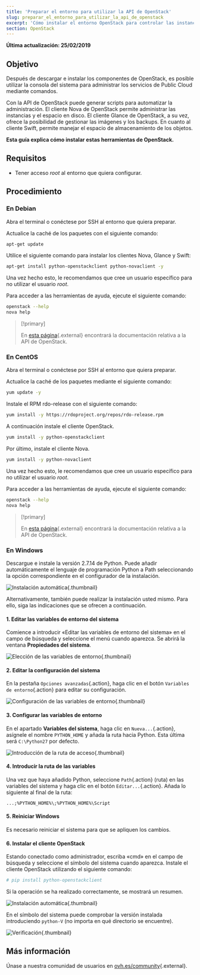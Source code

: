 ```yaml
---
title: 'Preparar el entorno para utilizar la API de OpenStack'
slug: preparar_el_entorno_para_utilizar_la_api_de_openstack
excerpt: 'Cómo instalar el entorno OpenStack para controlar las instancias a través de la API'
section: OpenStack
---
```


**Última actualización: 25/02/2019**

## Objetivo

Después de descargar e instalar los componentes de OpenStack, es posible utilizar la consola del sistema para administrar los servicios de Public Cloud mediante comandos.

Con la API de OpenStack puede generar scripts para automatizar la administración. El cliente Nova de OpenStack permite administrar las instancias y el espacio en disco. El cliente Glance de OpenStack, a su vez, ofrece la posibilidad de gestionar las imágenes y los backups. En cuanto al cliente Swift, permite manejar el espacio de almacenamiento de los objetos.

**Esta guía explica cómo instalar estas herramientas de OpenStack.**

## Requisitos

- Tener acceso *root* al entorno que quiera configurar.

## Procedimiento

### En Debian

Abra el terminal o conéctese por SSH al entorno que quiera preparar.

Actualice la caché de los paquetes con el siguiente comando:

```sh
apt-get update
```

Utilice el siguiente comando para instalar los clientes Nova, Glance y Swift:

```sh
apt-get install python-openstackclient python-novaclient -y
```

Una vez hecho esto, le recomendamos que cree un usuario específico para no utilizar el usuario *root*.

Para acceder a las herramientas de ayuda, ejecute el siguiente comando:

```sh
openstack --help
nova help
```

> [!primary]
> 
> En [esta página](https://docs.openstack.org/python-openstackclient/latest/){.external} encontrará la documentación relativa a la API de OpenStack.
> 

### En CentOS

Abra el terminal o conéctese por SSH al entorno que quiera preparar.

Actualice la caché de los paquetes mediante el siguiente comando:

```sh
yum update -y
```
Instale el RPM rdo-release con el siguiente comando:

```sh
yum install -y https://rdoproject.org/repos/rdo-release.rpm
```

A continuación instale el cliente OpenStack.

```sh
yum install -y python-openstackclient
```

Por último, instale el cliente Nova.

```sh
yum install -y python-novaclient
```

Una vez hecho esto, le recomendamos que cree un usuario específico para no utilizar el usuario *root*.

Para acceder a las herramientas de ayuda, ejecute el siguiente comando:

```sh
openstack --help
nova help
```

> [!primary]
> 
> En [esta página](https://docs.openstack.org/python-openstackclient/latest/){.external} encontrará la documentación relativa a la API de OpenStack.
> 

### En Windows

Descargue e instale la versión 2.7.14 de Python. Puede añadir automáticamente el lenguaje de programación Python a Path seleccionando la opción correspondiente en el configurador de la instalación.

![Instalación automática](images/1_preparation_openstack_environment_windows.png){.thumbnail}

Alternativamente, también puede realizar la instalación usted mismo. Para ello, siga las indicaciones que se ofrecen a continuación.

#### 1. Editar las variables de entorno del sistema

Comience a introducir «Editar las variables de entorno del sistema» en el campo de búsqueda y seleccione el menú cuando aparezca. Se abrirá la ventana **Propiedades del sistema**.

![Elección de las variables de entorno](images/2_preparation_openstack_environment_windows.png){.thumbnail}

#### 2. Editar la configuración del sistema

En la pestaña `Opciones avanzadas`{.action}, haga clic en el botón `Variables de entorno`{.action} para editar su configuración.

![Configuración de las variables de entorno](images/3_preparation_openstack_environment_windows.png){.thumbnail}

#### 3. Configurar las variables de entorno 

En el apartado **Variables del sistema**, haga clic en  `Nueva...`{.action}, asígnele el nombre `PYTHON_HOME` y añada la ruta hacia Python. Esta última será `C:\Python27` por defecto.

![Introducción de la ruta de acceso](images/4_edit_system_variables.png){.thumbnail}

#### 4. Introducir la ruta de las variables

Una vez que haya añadido Python, seleccione `Path`{.action} (ruta) en las variables del sistema y haga clic en el botón `Editar...`{.action}. Añada lo siguiente al final de la ruta:

`...;%PYTHON_HOME%\;%PYTHON_HOME%\Script`

#### 5. Reiniciar Windows

Es necesario reiniciar el sistema para que se apliquen los cambios.

#### 6. Instalar el cliente OpenStack

Estando conectado como administrador, escriba «cmd» en el campo de búsqueda y seleccione el símbolo del sistema cuando aparezca. Instale el cliente OpenStack utilizando el siguiente comando:

```sh
# pip install python-openstackclient
```

Si la operación se ha realizado correctamente, se mostrará un resumen.

![Instalación automática](images/5_preparation_openstack_environment_windows.png){.thumbnail}

En el símbolo del sistema puede comprobar la versión instalada introduciendo `python-V` (no importa en qué directorio se encuentre).

![Verificación](images/6_preparation_openstack_environment_windows.png){.thumbnail}

## Más información

Únase a nuestra comunidad de usuarios en [ovh.es/community](https://www.ovh.es/community/){.external}.